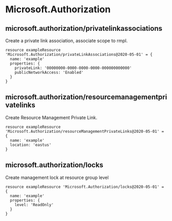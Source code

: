 # Microsoft.Authorization

## microsoft.authorization/privatelinkassociations

Create a private link association, associate scope to rmpl.
```bicep
resource exampleResource 'Microsoft.Authorization/privateLinkAssociations@2020-05-01' = {
  name: 'example'
  properties: {
    privateLink: '00000000-0000-0000-0000-000000000000'
    publicNetworkAccess: 'Enabled'
  }
}
```

## microsoft.authorization/resourcemanagementprivatelinks

Create Resource Management Private Link.
```bicep
resource exampleResource 'Microsoft.Authorization/resourceManagementPrivateLinks@2020-05-01' = {
  name: 'example'
  location: 'eastus'
}
```

## microsoft.authorization/locks

Create management lock at resource group level
```bicep
resource exampleResource 'Microsoft.Authorization/locks@2020-05-01' = {
  name: 'example'
  properties: {
    level: 'ReadOnly'
  }
}
```
